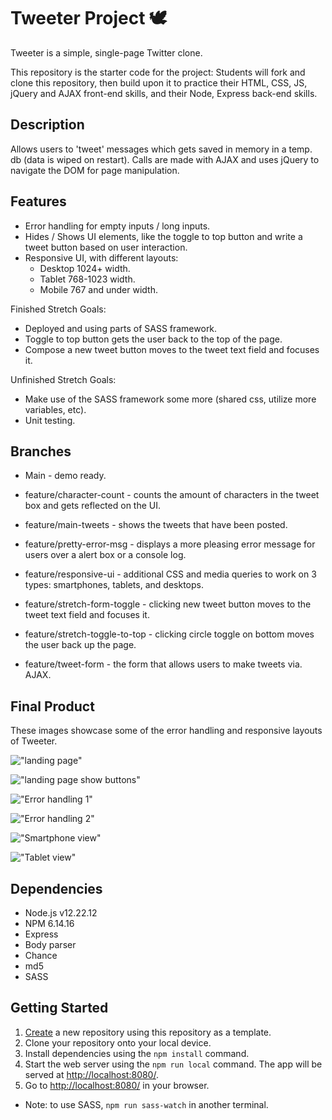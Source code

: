 # Tweeter Project 🕊

Tweeter is a simple, single-page Twitter clone.

This repository is the starter code for the project: Students will fork and clone this repository, then build upon it to practice their HTML, CSS, JS, jQuery and AJAX front-end skills, and their Node, Express back-end skills.

## Description

Allows users to 'tweet' messages which gets saved in memory in a temp. db (data is wiped on restart).  Calls are made with AJAX and uses jQuery to navigate the DOM for page manipulation.

## Features

* Error handling for empty inputs / long inputs.
* Hides / Shows UI elements, like the toggle to top button and write a tweet button based on user interaction.
* Responsive UI, with different layouts:
  * Desktop 1024+ width.
  * Tablet 768-1023 width.
  * Mobile 767 and under width.


Finished Stretch Goals:

* Deployed and using parts of SASS framework.
* Toggle to top button gets the user back to the top of the page.
* Compose a new tweet button moves to the tweet text field and focuses it.

Unfinished Stretch Goals:

* Make use of the SASS framework some more (shared css, utilize more variables, etc).
* Unit testing.


## Branches

* Main - demo ready.

* feature/character-count - counts the amount of characters in the tweet box and gets reflected on the UI.

* feature/main-tweets - shows the tweets that have been posted.

* feature/pretty-error-msg - displays a more pleasing error message for users over a alert box or a console log.

* feature/responsive-ui - additional CSS and media queries to work on 3 types: smartphones, tablets, and desktops.

* feature/stretch-form-toggle - clicking new tweet button moves to the tweet text field and focuses it.

* feature/stretch-toggle-to-top - clicking circle toggle on bottom moves the user back up the page.

* feature/tweet-form - the form that allows users to make tweets via. AJAX.


## Final Product

These images showcase some of the error handling and responsive layouts of Tweeter.

!["landing page"](https://github.com/robertshum/tweeter/blob/main/docs/desktop-landing-page-01.png)

!["landing page show buttons"](https://github.com/robertshum/tweeter/blob/main/docs/desktop-landing-page-02.png)

!["Error handling 1"](https://github.com/robertshum/tweeter/blob/main/docs/error-handling-01.png)

!["Error handling 2"](https://github.com/robertshum/tweeter/blob/main/docs/error-handling-02.png)

!["Smartphone view"](https://github.com/robertshum/tweeter/blob/main/docs/smartphone-view-01.png)

!["Tablet view"](https://github.com/robertshum/tweeter/blob/main/docs/tablet-view-01.png)


## Dependencies

- Node.js v12.22.12
- NPM 6.14.16
- Express
- Body parser
- Chance
- md5
- SASS


## Getting Started

1. [Create](https://docs.github.com/en/repositories/creating-and-managing-repositories/creating-a-repository-from-a-template) a new repository using this repository as a template.
2. Clone your repository onto your local device.
3. Install dependencies using the `npm install` command.
3. Start the web server using the `npm run local` command. The app will be served at <http://localhost:8080/>.
4. Go to <http://localhost:8080/> in your browser.

* Note: to use SASS, `npm run sass-watch` in another terminal.